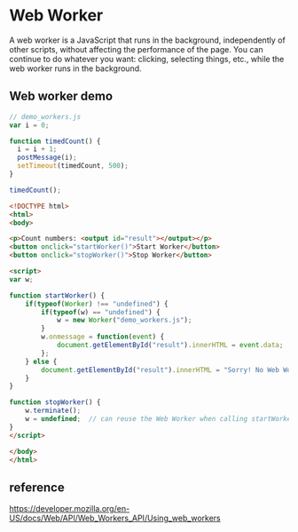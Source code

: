 # Web Worker

A web worker is a JavaScript that runs in the background, independently of other scripts, without affecting the performance of the page. You can continue to do whatever you want: clicking, selecting things, etc., while the web worker runs in the background.

## Web worker demo

```javascript
// demo_workers.js
var i = 0;

function timedCount() {
  i = i + 1;
  postMessage(i);
  setTimeout(timedCount, 500);
}

timedCount();
```

```html
<!DOCTYPE html>
<html>
<body>

<p>Count numbers: <output id="result"></output></p>
<button onclick="startWorker()">Start Worker</button>
<button onclick="stopWorker()">Stop Worker</button>

<script>
var w;

function startWorker() {
    if(typeof(Worker) !== "undefined") {
        if(typeof(w) == "undefined") {
            w = new Worker("demo_workers.js");
        }
        w.onmessage = function(event) {
            document.getElementById("result").innerHTML = event.data;
        };
    } else {
        document.getElementById("result").innerHTML = "Sorry! No Web Worker support.";
    }
}

function stopWorker() {
    w.terminate();
    w = undefined;  // can reuse the Web Worker when calling startWorker() again
}
</script>

</body>
</html>
```

## reference

<https://developer.mozilla.org/en-US/docs/Web/API/Web_Workers_API/Using_web_workers>
